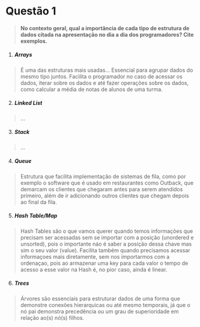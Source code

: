 # Questão 1

> #### No contexto geral, qual a importância de cada tipo de estrutura de dados citada na apresentação no dia a dia dos programadores? Cite exemplos.

1. ##### Arrays

> É uma das estruturas mais usadas...
> Essencial para agrupar dados do mesmo tipo juntos. Facilita o programador no caso de acessar os dados, iterar sobre os dados e até fazer operações sobre os dados, como calcular a média de notas de alunos de uma turma. 

2. ##### Linked List

> ... 

3. ##### Stack

> ...

4. ##### Queue

> Estrutura que facilita implementação de sistemas de fila, como por exemplo o software que é usado em restaurantes como Outback, que demarcam os clientes que chegaram antes para serem atendidos primeiro, além de ir adicionando outros clientes que chegam depois ao final da fila.

5. ##### Hash Table/Map

> Hash Tables são o que vamos querer quando temos informações que precisam ser acessadas sem se importar com a posição (unordered e unsorted), pois o importante náo é saber a posição dessa chave mas sim o seu valor (value). Facilita também quando precisamos acessar informaçoes mais diretamente, sem nos importarmos com a ordenaçao, pois ao armazenar uma key para cada valor o tempo de acesso a esse valor na Hash é, no pior caso, ainda é linear.

6. ##### Trees

> Árvores são essenciais para estruturar dados de uma forma que demonstre conexões hierarquicas ou até mesmo temporais, já que o nó pai demonstra precedência ou um grau de superioridade em relação ao(s) nó(s) filhos.



